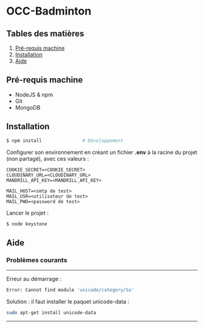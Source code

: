 # OCC-Badminton

## Tables des matières

1. [Pré-requis machine](#pre-requis-machine)
2. [Installation](#installation)
3. [Aide](#aide)


## Pré-requis machine

* NodeJS & npm
* Git
* MongoDB

## Installation

```sh
$ npm install               # Développement
```

Configurer son environnement en créant un fichier **.env** à la racine du projet (non partagé), avec ces valeurs :

```
COOKIE_SECRET=<COOKIE_SECRET>
CLOUDINARY_URL=<CLOUDINARY_URL>
MANDRILL_API_KEY=<MANDRILL_API_KEY>

MAIL_HOST=<smtp de test>
MAIL_USR=<utilisateur de test>
MAIL_PWD=<password de test>
```



Lancer le projet :

```sh
$ node keystone
```

## Aide

### Problèmes courants

---
Erreur au démarrage :

```sh
Error: Cannot find module 'unicode/category/So'
```

Solution : il faut installer le paquet unicode-data :

```sh
sudo apt-get install unicode-data
```
---
